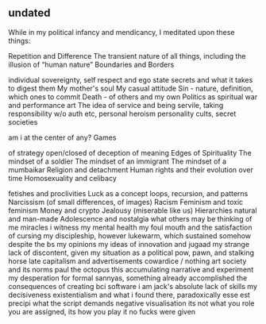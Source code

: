 ## undated


While in my political infancy and mendicancy, I meditated upon these things:



Repetition and Difference
The transient nature of all things, including the illusion of “human nature”
Boundaries and Borders

individual sovereignty, self respect and ego
state secrets and what it takes to digest them
My mother's soul
My casual attitude
Sin - nature, definition, which ones to commit
Death - of others and my own
Politics as spiritual war and performance art
The idea of service and being servile, taking responsibility w/o auth etc, personal heroism
personality cults, secret societies

am i at the center of any?
Games

of strategy
open/closed
of deception
of meaning
Edges of Spirituality
The mindset of a soldier
The mindset of an immigrant
The mindset of a mumbaikar
Religion and detachment
Human rights and their evolution over time
Homosexuality and celibacy

fetishes and proclivities
Luck as a concept
loops, recursion, and patterns
Narcissism (of small differences, of images)
Racism
Feminism and toxic feminism
Money and crypto
Jealousy (miserable like us)
Hierarchies natural and man-made
Adolescence and nostalgia
what others may be thinking of me
miracles i witness
my mental health
my foul mouth and the satisfaction of cursing
my discipleship, however lukewarm, which sustained somehow despite the bs
my opinions
my ideas of innovation and jugaad
my strange lack of discontent, given my situation as a political pow, pawn, and stalking horse
late capitalism and advertisements
cowardice / nothing
art
society and its norms
paul the octopus
this accumulating narrative and experiment
my desperation for formal sannyas, something already accomplished
the consequences of creating bci software
i am jack's absolute lack of skills
my decisiveness
existentialism and what i found there, paradoxically esse est precipi
what the script demands
negative visualisation
its not what you role you are assigned, its how you play it
no fucks were given
